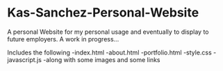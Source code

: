 # Kas-Sanchez-Personal-Website
A personal Website for my personal usage and eventually to display to future employers.
A work in progress...

Includes the following
-index.html
-about.html
-portfolio.html
-style.css
-javascript.js
-along with some images and some links